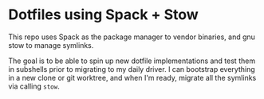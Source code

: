 # Dotfiles using Spack + Stow

This repo uses Spack as the package manager to vendor binaries, and gnu stow to manage symlinks.

The goal is to be able to spin up new dotfile implementations and test them in subshells prior to migrating to my daily driver.
I can bootstrap everything in a new clone or git worktree, and when I'm ready, migrate all the symlinks via calling `stow`.


